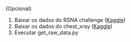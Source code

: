 (Opcional)

1. Baixar os dados do RSNA challenge ([Kaggle](https://www.kaggle.com/competitions/rsna-pneumonia-detection-challenge/data?select=stage_2_train_labels.csv))
2. Baixar os dados do chest_xray ([Kaggle](https://www.kaggle.com/datasets/paultimothymooney/chest-xray-pneumonia))
3. Executar get_raw_data.py
